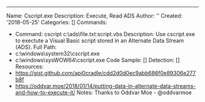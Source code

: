 ---
Name: Cscript.exe
Description: Execute, Read ADS
Author: ''
Created: '2018-05-25'
Categories: []
Commands:
  - Command: cscript c:\ads\file.txt:script.vbs
    Description: Use cscript.exe to exectute a Visual Basic script stored in an Alternate Data Stream (ADS).
Full Path:
  - c:\windows\system32\cscript.exe
  - c:\windows\sysWOW64\cscript.exe
Code Sample: []
Detection: []
Resources:
  - https://gist.github.com/api0cradle/cdd2d0d0ec9abb686f0e89306e277b8f
  - https://oddvar.moe/2018/01/14/putting-data-in-alternate-data-streams-and-how-to-execute-it/
Notes: Thanks to Oddvar Moe - @oddvarmoe


